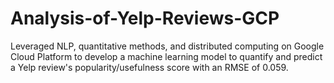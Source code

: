 # Analysis-of-Yelp-Reviews-GCP
Leveraged NLP, quantitative methods, and distributed computing on Google Cloud Platform to develop a machine learning model to quantify and predict a Yelp review's popularity/usefulness score with an RMSE of 0.059.
